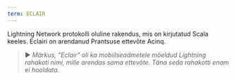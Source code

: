 ```yaml
---
term: ECLAIR
---
```


Lightning Network protokolli oluline rakendus, mis on kirjutatud Scala keeles. Eclairi on arendanud Prantsuse ettevõte Acinq.

> ► *Märkus, "Eclair" oli ka mobiilseadmetele mõeldud Lightning rahakoti nimi, mille arendas sama ettevõte. Täna seda rahakotti enam ei hooldata.*